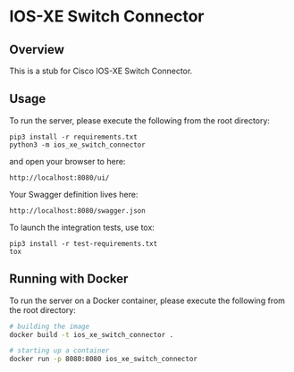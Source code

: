 # IOS-XE Switch Connector

## Overview
This is a stub for Cisco IOS-XE Switch Connector.

## Usage
To run the server, please execute the following from the root directory:

```
pip3 install -r requirements.txt
python3 -m ios_xe_switch_connector
```

and open your browser to here:

```
http://localhost:8080/ui/
```

Your Swagger definition lives here:

```
http://localhost:8080/swagger.json
```

To launch the integration tests, use tox:
```
pip3 install -r test-requirements.txt
tox
```

## Running with Docker

To run the server on a Docker container, please execute the following from the root directory:

```bash
# building the image
docker build -t ios_xe_switch_connector .

# starting up a container
docker run -p 8080:8080 ios_xe_switch_connector
```